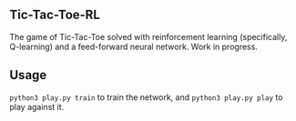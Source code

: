 Tic-Tac-Toe-RL
--------------

The game of Tic-Tac-Toe solved with reinforcement learning (specifically, Q-learning) and a feed-forward neural network. Work in progress.


## Usage

`python3 play.py train` to train the network, and `python3 play.py play` to play against it.
